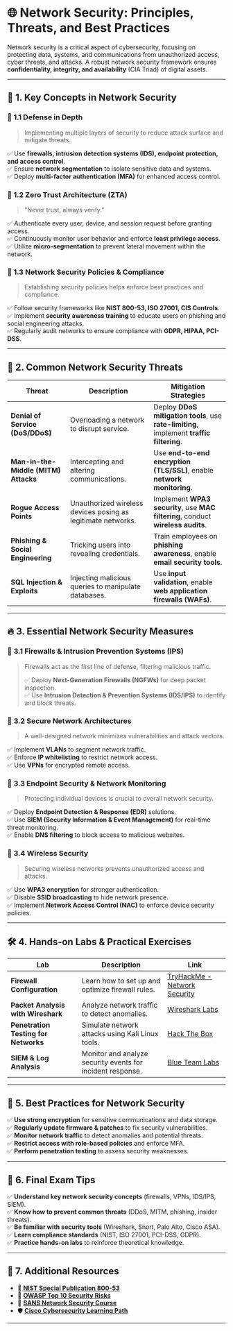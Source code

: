 # 🌐 **Network Security: Principles, Threats, and Best Practices**

Network security is a critical aspect of cybersecurity, focusing on protecting data, systems, and communications from unauthorized access, cyber threats, and attacks. A robust network security framework ensures **confidentiality, integrity, and availability** (CIA Triad) of digital assets.

---

## 📌 **1. Key Concepts in Network Security**

### 🔹 **1.1 Defense in Depth**
> Implementing multiple layers of security to reduce attack surface and mitigate threats.

✅ Use **firewalls, intrusion detection systems (IDS), endpoint protection, and access control**.  
✅ Ensure **network segmentation** to isolate sensitive data and systems.  
✅ Deploy **multi-factor authentication (MFA)** for enhanced access control.

### 🔹 **1.2 Zero Trust Architecture (ZTA)**
> "Never trust, always verify."

✅ Authenticate every user, device, and session request before granting access.  
✅ Continuously monitor user behavior and enforce **least privilege access**.  
✅ Utilize **micro-segmentation** to prevent lateral movement within the network.

### 🔹 **1.3 Network Security Policies & Compliance**
> Establishing security policies helps enforce best practices and compliance.

✅ Follow security frameworks like **NIST 800-53, ISO 27001, CIS Controls**.  
✅ Implement **security awareness training** to educate users on phishing and social engineering attacks.  
✅ Regularly audit networks to ensure compliance with **GDPR, HIPAA, PCI-DSS**.

---

## 🚨 **2. Common Network Security Threats**

| Threat | Description | Mitigation Strategies |
|--------|------------|----------------------|
| **Denial of Service (DoS/DDoS)** | Overloading a network to disrupt service. | Deploy **DDoS mitigation tools**, use **rate-limiting**, implement **traffic filtering**. |
| **Man-in-the-Middle (MITM) Attacks** | Intercepting and altering communications. | Use **end-to-end encryption (TLS/SSL)**, enable **network monitoring**. |
| **Rogue Access Points** | Unauthorized wireless devices posing as legitimate networks. | Implement **WPA3 security**, use **MAC filtering**, conduct **wireless audits**. |
| **Phishing & Social Engineering** | Tricking users into revealing credentials. | Train employees on **phishing awareness**, enable **email security tools**. |
| **SQL Injection & Exploits** | Injecting malicious queries to manipulate databases. | Use **input validation**, enable **web application firewalls (WAFs)**. |

---

## 🔥 **3. Essential Network Security Measures**

### 🔹 **3.1 Firewalls & Intrusion Prevention Systems (IPS)**
> Firewalls act as the first line of defense, filtering malicious traffic.
>
> ✅ Deploy **Next-Generation Firewalls (NGFWs)** for deep packet inspection.  
✅ Use **Intrusion Detection & Prevention Systems (IDS/IPS)** to identify and block threats.

### 🔹 **3.2 Secure Network Architectures**
> A well-designed network minimizes vulnerabilities and attack vectors.

✅ Implement **VLANs** to segment network traffic.  
✅ Enforce **IP whitelisting** to restrict network access.  
✅ Use **VPNs** for encrypted remote access.

### 🔹 **3.3 Endpoint Security & Network Monitoring**
> Protecting individual devices is crucial to overall network security.

✅ Deploy **Endpoint Detection & Response (EDR)** solutions.  
✅ Use **SIEM (Security Information & Event Management)** for real-time threat monitoring.  
✅ Enable **DNS filtering** to block access to malicious websites.

### 🔹 **3.4 Wireless Security**
> Securing wireless networks prevents unauthorized access and attacks.

✅ Use **WPA3 encryption** for stronger authentication.  
✅ Disable **SSID broadcasting** to hide network presence.  
✅ Implement **Network Access Control (NAC)** to enforce device security policies.

---

## 🛠️ **4. Hands-on Labs & Practical Exercises**

| Lab | Description | Link |
|-----|------------|------|
| **Firewall Configuration** | Learn how to set up and optimize firewall rules. | [TryHackMe - Network Security](https://tryhackme.com/) |
| **Packet Analysis with Wireshark** | Analyze network traffic to detect anomalies. | [Wireshark Labs](https://www.wireshark.org/) |
| **Penetration Testing for Networks** | Simulate network attacks using Kali Linux tools. | [Hack The Box](https://www.hackthebox.com/) |
| **SIEM & Log Analysis** | Monitor and analyze security events for incident response. | [Blue Team Labs](https://blueteamlabs.online/) |

---

## 🎯 **5. Best Practices for Network Security**

✅ **Use strong encryption** for sensitive communications and data storage.  
✅ **Regularly update firmware & patches** to fix security vulnerabilities.  
✅ **Monitor network traffic** to detect anomalies and potential threats.  
✅ **Restrict access with role-based policies** and enforce MFA.  
✅ **Perform penetration testing** to assess security weaknesses.  

---

## 📌 **6. Final Exam Tips**

✅ **Understand key network security concepts** (firewalls, VPNs, IDS/IPS, SIEM).  
✅ **Know how to prevent common threats** (DDoS, MITM, phishing, insider threats).  
✅ **Be familiar with security tools** (Wireshark, Snort, Palo Alto, Cisco ASA).  
✅ **Learn compliance standards** (NIST, ISO 27001, PCI-DSS, GDPR).  
✅ **Practice hands-on labs** to reinforce theoretical knowledge.  

---

## 🔗 **7. Additional Resources**
- 📄 **[NIST Special Publication 800-53](https://csrc.nist.gov/publications/detail/sp/800-53/rev-5/final)**
- 🔐 **[OWASP Top 10 Security Risks](https://owasp.org/www-project-top-ten/)**
- 🎥 **[SANS Network Security Course](https://www.sans.org/cyber-security-courses/)**
- 🛡️ **[Cisco Cybersecurity Learning Path](https://learningnetwork.cisco.com/)**

---
